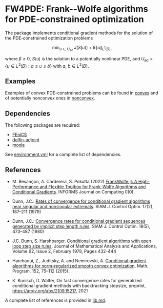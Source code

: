 # FW4PDE: Frank--Wolfe algorithms for PDE-constrained optimization

The package implements conditional gradient methods for the solution 
of the PDE-constrained optimization problems

$$
	\min_{u \in U_{\text{ad}}} \, J(S(u)) + \beta \|u\|_{L^1(D)},
$$

where $\beta \geq 0$, $S(u)$ is the solution to a potentially nonlinear PDE, and 
$U_{\text{ad}} = \{ u \in L^2(D) : a \leq u \leq b \}$ with $a$, $b \in L^2(D)$.

## Examples

Examples of convex PDE-constrained problems can be found in [convex](examples/convex)
and of potentially nonconvex ones in [nonconvex](examples/nonconvex).

## Dependencies

The following packages are required:

- [FEniCS](https://fenicsproject.org/)
- [dolfin-adjoint](http://www.dolfin-adjoint.org/)
- [moola](https://github.com/funsim/moola)

See [environment.yml](environment.yml) for a complete list of dependencies.

## References

* M. Besançon, A. Carderera, S. Pokutta (2022) [FrankWolfe.jl: A High-Performance and Flexible Toolbox for Frank–Wolfe Algorithms and Conditional Gradients](https://doi.org/10.1287/ijoc.2022.1191). INFORMS Journal on Computing 0(0). 

* Dunn, J.C.: [Rates of convergence for conditional gradient algorithms near singular and nonsingular extremals](https://doi.org/10.1137/0317015). SIAM J. Control Optim. 17(2), 187–211 (1979)

* Dunn, J.C.: [Convergence rates for conditional gradient sequences generated by implicit step length rules](https://doi.org/10.1137/0318035). SIAM J. Control Optim. 18(5), 473–487 (1980)

* J.C. Dunn, S. Harshbarger, [Conditional gradient algorithms with open loop step size rules](https://doi.org/10.1016/0022-247X(78)90137-3), Journal of Mathematical Analysis and Applications, Volume 62, Issue 2, February 1978, Pages 432-444

* Harchaoui, Z., Juditsky, A. and Nemirovski, A. [Conditional gradient algorithms for norm-regularized smooth convex optimization](https://doi.org/10.1007/s10107-014-0778-9). Math. Program. 152, 75–112 (2015). 

* K. Kunisch, D. Walter, On fast convergence rates for generalized conditional gradient methods with backtracking stepsize, preprint, https://arxiv.org/abs/2109.15217, 2021

A complete list of references is provided in [lib.md](misc/lit.md).
